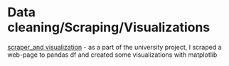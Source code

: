 # Data cleaning/Scraping/Visualizations
[scraper_and visualization](scraper_and_vizualizations.ipynb) - as a part of the university project, I scraped a web-page to pandas df and created some visualizations with matplotlib
[]()
[]()
